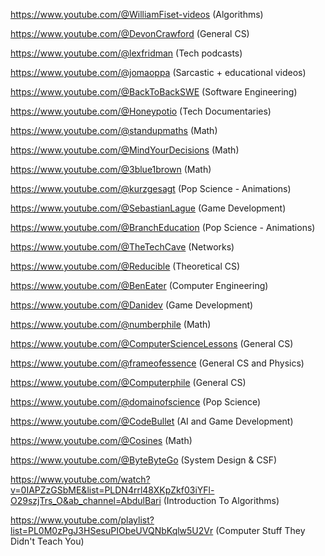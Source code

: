 https://www.youtube.com/@WilliamFiset-videos (Algorithms)

https://www.youtube.com/@DevonCrawford (General CS)

https://www.youtube.com/@lexfridman (Tech podcasts)

https://www.youtube.com/@jomaoppa (Sarcastic + educational videos)

https://www.youtube.com/@BackToBackSWE (Software Engineering)

https://www.youtube.com/@Honeypotio (Tech Documentaries)

https://www.youtube.com/@standupmaths (Math)

https://www.youtube.com/@MindYourDecisions (Math)

https://www.youtube.com/@3blue1brown (Math)

https://www.youtube.com/@kurzgesagt (Pop Science - Animations)

https://www.youtube.com/@SebastianLague (Game Development)

https://www.youtube.com/@BranchEducation (Pop Science - Animations)

https://www.youtube.com/@TheTechCave (Networks)

https://www.youtube.com/@Reducible (Theoretical CS)

https://www.youtube.com/@BenEater (Computer Engineering)

https://www.youtube.com/@Danidev (Game Development)

https://www.youtube.com/@numberphile (Math)

https://www.youtube.com/@ComputerScienceLessons (General CS)

https://www.youtube.com/@frameofessence (General CS and Physics)

https://www.youtube.com/@Computerphile (General CS)

https://www.youtube.com/@domainofscience (Pop Science)

https://www.youtube.com/@CodeBullet (AI and Game Development)

https://www.youtube.com/@Cosines (Math)

https://www.youtube.com/@ByteByteGo (System Design & CSF)

https://www.youtube.com/watch?v=0IAPZzGSbME&list=PLDN4rrl48XKpZkf03iYFl-O29szjTrs_O&ab_channel=AbdulBari (Introduction To Algorithms)

https://www.youtube.com/playlist?list=PL0M0zPgJ3HSesuPIObeUVQNbKqlw5U2Vr (Computer Stuff They Didn't Teach You)

